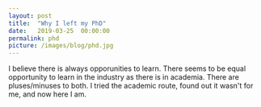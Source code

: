 ```yaml
---
layout: post
title:  "Why I left my PhD"
date:   2019-03-25  00:00:00
permalink: phd
picture: /images/blog/phd.jpg
---
```


I believe there is always opporunities to learn. There seems to be equal opportunity to learn in the industry as there is in academia. There are pluses/minuses to both. I tried the academic route, found out it wasn't for me, and now here I am. 
 
